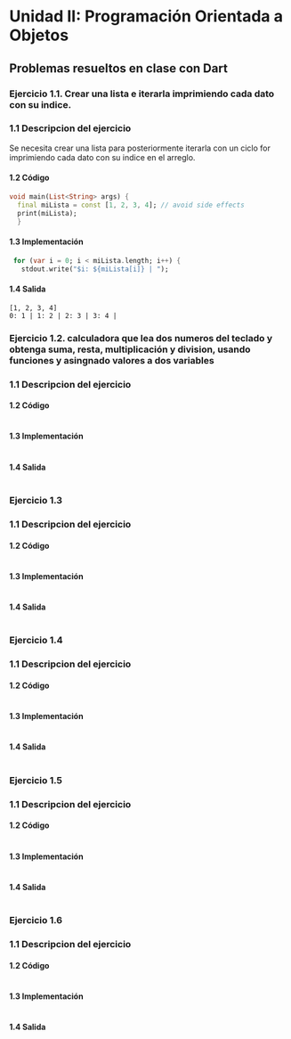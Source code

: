 # Unidad II: Programación Orientada a Objetos
## Problemas resueltos en clase con Dart
### Ejercicio 1.1. Crear una lista e iterarla imprimiendo cada dato con su indice.
### 1.1 Descripcion del ejercicio
  Se necesita crear una lista para posteriormente iterarla con un ciclo for imprimiendo cada dato con su indice en el arreglo.
#### 1.2 Código
```dart
void main(List<String> args) {
  final miLista = const [1, 2, 3, 4]; // avoid side effects
  print(miLista);
  }
```
 #### 1.3 Implementación
 ```dart
  for (var i = 0; i < miLista.length; i++) {
    stdout.write("$i: ${miLista[i]} | ");
 ```
#### 1.4 Salida
```
[1, 2, 3, 4]
0: 1 | 1: 2 | 2: 3 | 3: 4 | 
```

### Ejercicio 1.2. calculadora que lea dos numeros del teclado y obtenga suma, resta, multiplicación y division, usando funciones y asingnado valores a dos variables
### 1.1 Descripcion del ejercicio
  
#### 1.2 Código
```dart

```
 #### 1.3 Implementación
 ```dart
 
 ```
#### 1.4 Salida
```

```

### Ejercicio 1.3
### 1.1 Descripcion del ejercicio
  
#### 1.2 Código
```dart

```
 #### 1.3 Implementación
 ```dart
 
 ```
#### 1.4 Salida
```

```

### Ejercicio 1.4
### 1.1 Descripcion del ejercicio
  
#### 1.2 Código
```dart

```
 #### 1.3 Implementación
 ```dart
 
 ```
#### 1.4 Salida
```

```

### Ejercicio 1.5
### 1.1 Descripcion del ejercicio
  
#### 1.2 Código
```dart

```
 #### 1.3 Implementación
 ```dart
 
 ```
#### 1.4 Salida
```

```

### Ejercicio 1.6
### 1.1 Descripcion del ejercicio
  
#### 1.2 Código
```dart

```
 #### 1.3 Implementación
 ```dart
 
 ```
#### 1.4 Salida
```

```
